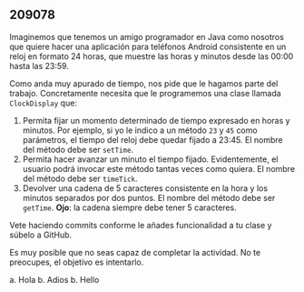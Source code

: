 ## 209078

Imaginemos que tenemos un amigo programador en Java como nosotros que quiere hacer una aplicación para teléfonos Android consistente en un reloj en formato 24 horas, que muestre las horas y minutos desde las 00:00 hasta las 23:59. 

Como anda muy apurado de tiempo, nos pide que le hagamos parte del trabajo. Concretamente necesita que le programemos una clase llamada `ClockDisplay` que:

1. Permita fijar un momento determinado de tiempo expresado en horas y minutos. Por ejemplo, si yo le indico a un método `23` y `45` como parámetros, el tiempo del reloj debe quedar fijado a 23:45. El nombre del método debe ser `setTime`.
2. Permita hacer avanzar un minuto el tiempo fijado. Evidentemente, el usuario podrá invocar este método tantas veces como quiera. El nombre del método debe ser `timeTick`.
3. Devolver una cadena de 5 caracteres consistente en la hora y los minutos separados por dos puntos. El nombre del método debe ser `getTime`. __Ojo__: la cadena siempre debe tener 5 caracteres.

Vete haciendo commits conforme le añades funcionalidad a tu clase y súbelo a GitHub.

Es muy posible que no seas capaz de completar la actividad. No te preocupes, el objetivo es intentarlo.

a. Hola
b. Adios
b. Hello

